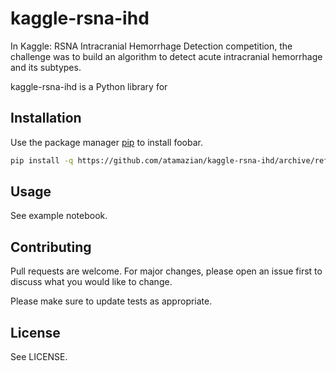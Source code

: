 # kaggle-rsna-ihd
In Kaggle: RSNA Intracranial Hemorrhage Detection competition, the challenge was to build an algorithm to detect acute intracranial hemorrhage and its subtypes.


kaggle-rsna-ihd is a Python library for

## Installation

Use the package manager [pip](https://pip.pypa.io/en/stable/) to install foobar.

```bash
pip install -q https://github.com/atamazian/kaggle-rsna-ihd/archive/refs/heads/main.zip
```

## Usage
See example notebook.

## Contributing
Pull requests are welcome. For major changes, please open an issue first to discuss what you would like to change.

Please make sure to update tests as appropriate.

## License
See LICENSE.
